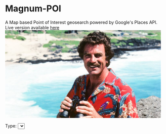 # Magnum-POI
A Map based Point of Interest geosearch powered by Google's Places API. 
Live version available [here](https://movementforward.github.io/Magnum-POI/)
![Tom Selleck Magnum PI][tom-selleck]



Type: <select name="type" id="placesTypes" name="placesTypes"></select><br />
            




[tom-selleck]: https://github.com/MovementForward/Magnum-POI/raw/master/assets/images/magnum_pi_selleck.jpg "Tom Selleck Magnum PI"